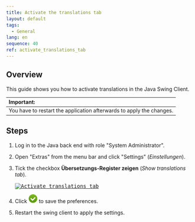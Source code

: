 ```yaml
---
title: Activate the translations tab
layout: default
tags:  
  - General
lang: en
sequence: 40
ref: activate_translations_tab
---
```


## Overview
This guide shows you how to activate translations in the Java Swing Client.

| **Important:** |
| :- |
| You have to restart the application afterwards to apply the changes. |

## Steps
1. Log in to the Java back end with role "System Administrator".
1. Open "Extras" from the menu bar and click "Settings" (*Einstellungen*).
1. Tick the checkbox **Übersetzungs-Register zeigen** (*Show translations tab*).

    <kbd><a href="https://user-images.githubusercontent.com/29163573/104922589-32156d00-599b-11eb-8ef5-b4a3ebf47088.png" title="Click to enlarge" target="\_blank"><img src="https://user-images.githubusercontent.com/29163573/104922589-32156d00-599b-11eb-8ef5-b4a3ebf47088.png" alt="Activate translations tab"></a></kbd>
    
1. Click ![](../../images/icons/Ok24.png) to save the preferences.
1. Restart the swing client to apply the settings.
